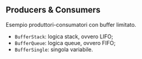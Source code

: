 ## Producers & Consumers

Esempio produttori-consumatori con buffer limitato.

* ``BufferStack``: logica stack, ovvero LIFO;
* ``BufferQueue``: logica queue, ovvero FIFO;
* ``BufferSingle``: singola variabile.
